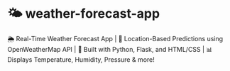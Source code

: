 # **🌤️ weather-forecast-app**
🌦️ Real-Time Weather Forecast App | 📍 Location-Based Predictions using OpenWeatherMap API | 🧭 Built with Python, Flask, and HTML/CSS | 📊 Displays Temperature, Humidity, Pressure & more!
